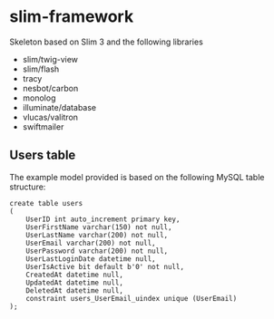 # slim-framework

Skeleton based on  Slim 3 and the following libraries

- slim/twig-view
- slim/flash
- tracy
- nesbot/carbon
- monolog
- illuminate/database
- vlucas/valitron
- swiftmailer

## Users table

The example model provided is based on the following MySQL table structure:

```
create table users
(
	UserID int auto_increment primary key,
	UserFirstName varchar(150) not null,
	UserLastName varchar(200) not null,
	UserEmail varchar(200) not null,
	UserPassword varchar(200) not null,
	UserLastLoginDate datetime null,
	UserIsActive bit default b'0' not null,
	CreatedAt datetime null,
	UpdatedAt datetime null,
	DeletedAt datetime null,
	constraint users_UserEmail_uindex unique (UserEmail)
);
```
